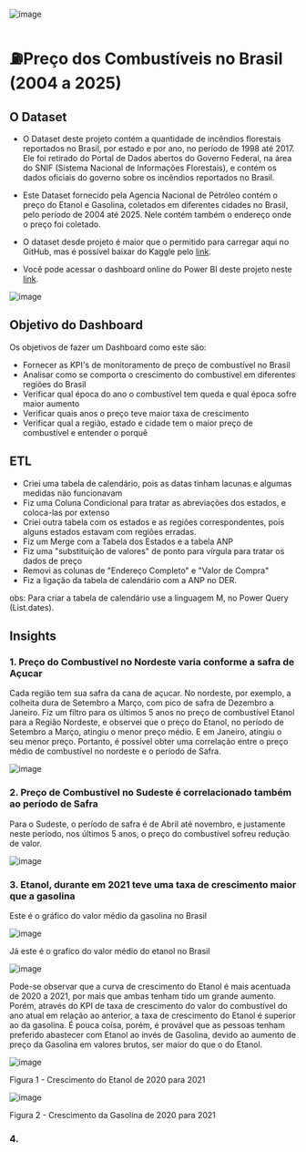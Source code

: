 ![image](https://github.com/user-attachments/assets/bff9898f-341f-4cb7-8e7d-a69633230329)



# ⛽Preço dos Combustíveis no Brasil (2004 a 2025)

## O Dataset
- O Dataset deste projeto contém a quantidade de incêndios florestais reportados no Brasil, por estado e por ano, no período de 1998 até 2017. Ele foi retirado do Portal de Dados abertos do Governo Federal, na área do SNIF (Sistema Nacional de Informações Florestais), e contém os dados oficiais do governo sobre os incêndios reportados no Brasil.
- Este Dataset fornecido pela Agencia Nacional de Petróleo contém o preço do Etanol e Gasolina, coletados em diferentes cidades no Brasil, pelo período de 2004 até 2025. Nele contém também o endereço onde o preço foi coletado.
- O dataset desde projeto é maior que o permitido para carregar aqui no GitHub, mas é possível baixar do Kaggle pelo [link](https://www.kaggle.com/datasets/paulogladson/anp-combustveis).

- Você pode acessar o dashboard online do Power BI deste projeto neste [link](https://app.powerbi.com/view?r=eyJrIjoiMTFmNGZmNjgtY2VjYS00NTE2LWI5ZjMtMGI2MDJkZmM4OWY3IiwidCI6IjRmZDUyYzZkLTcwMDctNDc1NS04NWZhLTI1Zjg2ZTcxYWVjNyJ9).




![image](https://github.com/user-attachments/assets/580199fb-2a56-4769-913d-6c22891b799c)






## Objetivo do Dashboard
Os objetivos de fazer um Dashboard como este são:
- Fornecer as KPI's de monitoramento de preço de combustível no Brasil
- Analisar como se comporta o crescimento do combustível em diferentes regiões do Brasil
- Verificar qual época do ano o combustível tem queda e qual época sofre maior aumento
- Verificar quais anos o preço teve maior taxa de crescimento
- Verificar qual a região, estado e cidade tem o maior preço de combustível e entender o porquê


## ETL

- Criei uma tabela de calendário, pois as datas tinham lacunas e algumas medidas não funcionavam
- Fiz uma Coluna Condicional para tratar as abreviações dos estados, e coloca-las por extenso
- Criei outra tabela com os estados e as regiões correspondentes, pois alguns estados estavam com regiões erradas.
- Fiz um Merge com a Tabela dos Estados e a tabela ANP
- Fiz uma "substituição de valores" de ponto para vírgula para tratar os dados de preço
- Removi as colunas de "Endereço Completo" e "Valor de Compra"
- Fiz a ligação da tabela de calendário com a ANP no DER.

obs: Para criar a tabela de calendário use a linguagem M, no Power Query (List.dates).

## Insights


### 1. Preço do Combustível no Nordeste varia conforme a safra de Açucar

Cada região tem sua safra da cana de açucar. No nordeste, por exemplo, a colheita dura de Setembro a Março, com pico de safra de Dezembro a Janeiro. Fiz um filtro para os últimos 5 anos no preço de combustível Etanol para a Região Nordeste, e observei que o preço do Etanol, no período de Setembro a Março, atingiu o menor preço médio. E em Janeiro, atingiu o seu menor preço. Portanto, é possível obter uma correlação entre o preço médio de combustível no nordeste e o período de Safra.

![image](https://github.com/user-attachments/assets/4efe2449-8529-4ce7-831b-636d9993b8ad)


### 2. Preço de Combustível no Sudeste é correlacionado também ao período de Safra

Para o Sudeste, o período de safra é de Abril até novembro, e justamente neste período, nos últimos 5 anos, o preço do combustível sofreu redução de valor.

![image](https://github.com/user-attachments/assets/e3938c73-f640-4463-9522-412144ed35c7)

### 3. Etanol, durante em 2021 teve uma taxa de crescimento maior que a gasolina

Este é o gráfico do valor médio da gasolina no Brasil

![image](https://github.com/user-attachments/assets/32aab4ab-3e75-4901-a735-fb6fa6604607)

Já este é o grafico do valor médio do etanol no Brasil

![image](https://github.com/user-attachments/assets/69877c70-91fc-41e2-915a-b5b227198db9)

Pode-se observar que a curva de crescimento do Etanol é mais acentuada de 2020 a 2021, por mais que ambas tenham tido um grande aumento. Porém, através do KPI de taxa de crescimento do valor do combustível do ano atual em relação ao anterior, a taxa de crescimento do Etanol é superior ao da gasolina. É pouca coisa, porém, é provável que as pessoas tenham preferido abastecer com Etanol ao invés de Gasolina, devido ao aumento de preço da Gasolina em valores brutos, ser maior do que o do Etanol.


![image](https://github.com/user-attachments/assets/26336a21-5f4d-4fe4-8f55-710daab98148)

Figura 1 - Crescimento do Etanol de 2020 para 2021

![image](https://github.com/user-attachments/assets/e9769e87-486e-4738-a170-b061a0f67e9a)

Figura 2 - Crescimento da Gasolina de 2020 para 2021


### 4. 









